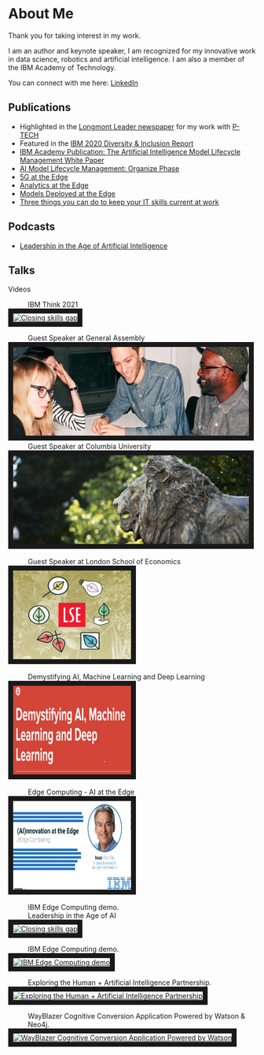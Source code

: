 # About Me

Thank you for taking interest in my work.

I am an author and keynote speaker, I am recognized for my innovative work in data science, robotics and artificial intelligence. I am also a member of the IBM Academy of Technology. 

You can connect with me here: [LinkedIn](https://www.linkedin.com/in/ivanportilla/)
## <a id=publications></a> Publications
* Highlighted in the [Longmont Leader newspaper](https://www.longmontleader.com/local-news/svvsd-students-developing-ibm-powered-technology-bring-real-life-solutions-to-life-3746811) for my work with [P-TECH](https://www.ptech.org/)
* Featured in the [IBM 2020 Diversity & Inclusion Report](https://www.ibm.com/impact/be-equal/pdf/IBM_Diversity_Inclusion_Report_2020.pdf)
* [IBM Academy Publication: The Artificial Intelligence Model Lifecycle Management White Paper](https://www.ibm.com/blogs/academy-of-technology/ai-model-lifecycle-management-white-paper/)
* [AI Model Lifecycle Management: Organize Phase](https://www.ibm.com/cloud/blog/ai-model-lifecycle-management-organize)
* [5G at the Edge](https://www.ibm.com/cloud/blog/5g-at-the-edge)
* [Analytics at the Edge](https://www.ibm.com/cloud/blog/analytics-at-the-edge)
* [Models Deployed at the Edge](https://www.ibm.com/cloud/blog/models-deployed-at-the-edge)
* [Three things you can do to keep your IT skills current at work](https://www.ibm.com/blogs/watson/2016/07/three-things-can-keep-skills-current-work/)

## <a id=podcasts></a> Podcasts
* [Leadership in the Age of Artificial Intelligence](https://crestcom.com/blog/2020/09/18/episode-39-leadership-in-the-age-of-ai-with-it-architect-and-data-scientist-ivan-portilla/)

## <a id=talks></a> Talks
<dl>
  <dt>Videos</dt>
  </p>
  <dd>IBM Think 2021</dd><a href="http://www.youtube.com/watch?feature=player_embedded&v=sj2LaiNAzLI
" target="_blank"><img src="http://img.youtube.com/vi/sj2LaiNAzLI/0.jpg" 
alt="Closing skills gap" width="240" height="180" border="10" /></a>
</p>
  
  <dd>Guest Speaker at General Assembly</dd>
  <a href="https://generalassembly.zoom.us/rec/play/hBLsZ3rCkCD_2sI7R40IJlNbZyw05FyfYry_5Xo1Pu7irHQBqFD_i9mOjC7sT9CGBG9qYbWYY3sM-13T.ZnngvfIStd5c2Pif?continueMode=true&_x_zm_rtaid=XQZeEMJoQuWb2qKeoQ9MRA.1620240153690.0e7a2d29a3746c9e8744e6e0cbb0d94c&_x_zm_rhtaid=794" target="_blank"><img src="img/ga.jpeg" alt="ML 101" width="480" height="180" border="10" /></a>
  
 <dd>Guest Speaker at Columbia University</dd>
  <a href="https://columbiauniversity.zoom.us/rec/play/mQOuIpUk03UbOIorr0IFvaD4iPQX2j5mHKc-Wva6AbsuU82glaGsi6uVuLbvC3Ge9atzpaB_htPXUK4F.X3Ki1u0p26ykjH2k" target="_blank"><img src="img/cu.jpeg" alt="Big Data and AI" width="480" height="180" border="10" /></a>
  </p>
  <dd>Guest Speaker at London School of Economics</dd>
  <a href="http://www.youtube.com/watch?feature=player_embedded&v=aFLCRwjAuJo" target="_blank"><img src="img/lse.png" alt="Big Data and AI" width="240" height="180" border="10" /></a>
  </p>
  <dd>Demystifying AI, Machine Learning and Deep Learning</dd>
  <a href="https://generalassembly.zoom.us/rec/share/mQ8hUtWX46g-f5uanpKizRMTtqVkQj8TsDMXwsokp4R59ejbfq9PIPsrtiiK_ZNq.qyYI6y_VJQnN_kEB" target="_blank"><img src="img/AIMLD.png" alt="Demystifying AI" width="240" height="180" border="10" /></a>
  </p>
  <dd>Edge Computing - AI at the Edge</dd>
<a href="https://vimeo.com/461608387" target="_blank"><img src="img/EdgeComputing.png" 
alt="Edge Computing" width="240" height="180" border="10" /></a>
</p>
  <dd>IBM Edge Computing demo.</dd>
  <dd>Leadership in the Age of AI</dd>
<a href="http://www.youtube.com/watch?feature=player_embedded&v=knoOLpGooYQ
" target="_blank"><img src="http://img.youtube.com/vi/knoOLpGooYQ/0.jpg" 
alt="Closing skills gap" width="240" height="180" border="10" /></a>
</p>
  <dd>IBM Edge Computing demo.</dd>
<a href="http://www.youtube.com/watch?feature=player_embedded&v=uzFDE3ZDGV4
" target="_blank"><img src="http://img.youtube.com/vi/uzFDE3ZDGV4/0.jpg" 
alt="IBM Edge Computing demo" width="240" height="180" border="10" /></a>
  </p>
  <dd>Exploring the Human + Artificial Intelligence Partnership.</dd>
<a href="http://www.youtube.com/watch?feature=player_embedded&v=zmpXJ6ZwhQk
" target="_blank"><img src="http://img.youtube.com/vi/zmpXJ6ZwhQk/0.jpg" 
alt="Exploring the Human + Artificial Intelligence Partnership" width="240" height="180" border="10" /></a>
</p>
   <dd>WayBlazer Cognitive Conversion Application Powered by Watson & Neo4j.</dd>
<a href="http://www.youtube.com/watch?feature=player_embedded&v=pcA-22Md1qU
" target="_blank"><img src="http://img.youtube.com/vi/pcA-22Md1qU/0.jpg" 
alt="WayBlazer Cognitive Conversion Application Powered by Watson" width="240" height="180" border="10" /></a>
</dl>
